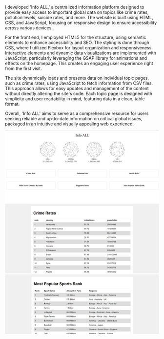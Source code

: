I developed 'Info ALL,' a centralized information platform designed to provide easy access to important global data on topics like crime rates, pollution levels, suicide rates, and more. The website is built using HTML, CSS, and JavaScript, focusing on responsive design to ensure accessibility across various devices.

For the front end, I employed HTML5 for the structure, using semantic elements to enhance accessibility and SEO. The styling is done through CSS, where I utilized Flexbox for layout organization and responsiveness. Interactive elements and dynamic data visualizations are implemented with JavaScript, particularly leveraging the GSAP library for animations and effects on the homepage. This creates an engaging user experience right from the first visit.

The site dynamically loads and presents data on individual topic pages, such as crime rates, using JavaScript to fetch information from CSV files. This approach allows for easy updates and management of the content without directly altering the site's code. Each topic page is designed with simplicity and user readability in mind, featuring data in a clean, table format.

Overall, 'Info ALL' aims to serve as a comprehensive resource for users seeking reliable and up-to-date information on critical global issues, packaged in an intuitive and visually appealing web experience.

![alt text](image.png)
![alt text](image-1.png)
![alt text](image-2.png)